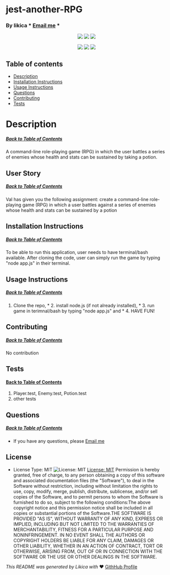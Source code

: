 # jest-another-RPG
  ### By likica * [Email me](mailto:codefin9@hotmail.com) * 


<p align="center">
    <img src="https://img.shields.io/github/repo-size/likica/jest-another-RPG" />
    <img src="https://img.shields.io/github/issues/likica/jest-another-RPG" />
    <img src="https://img.shields.io/github/last-commit/likica/jest-another-RPG" >
    </a>
</p>
  
<p align="center">
<img src="https://img.shields.io/badge/-node.js-green" />
    <img src="https://img.shields.io/badge/Javascript-blue" />
    <img src="https://img.shields.io/badge/-inquirer-red" >
</p>

  ## Table of contents
  * [Description](#Description)
  * [Installation Instructions](#installation-Instructions)
  * [Usage Instructions](#Usage-Instructions)
  * [Questions](#Questions)
  * [Contributing](#Contributing)
  * [Tests](#Tests)
 
  # Description
  ##### [Back to Table of Contents](#Table-of-Contents)
  A command-line role-playing game (RPG) in which the user battles a series of enemies whose health and stats can be sustained by taking a potion.

  ## User Story
  ##### [Back to Table of Contents](#Table-of-Contents)
  Val has given you the following assignment: create a command-line role-playing game (RPG) in which a user battles against a series of enemies whose health and stats can be sustained by a potion

  ## Installation Instructions
  ##### [Back to Table of Contents](#Table-of-Contents)
  To be able to run this application, user needs to have terminal/bash available. After cloning the code, user can simply run the game by typing "node app.js" in their terminal.

  ## Usage Instructions
  ##### [Back to Table of Contents](#Table-of-Contents)
  1. Clone the repo, * 2. install node.js (if not already installed), * 3. run game in terimnal/bash by typing "node app.js" and * 4. HAVE FUN!

  ## Contributing
  ##### [Back to Table of Contents](#Table-of-Contents)
  No contribution

  ## Tests
  #### [Back to Table of Contents](#Table-of-Contents)
  1. Player.test, Enemy.test, Potion.test
  2. other tests

  ## Questions
  ##### [Back to Table of Contents](#Table-of-Contents)
  * If you have any questions, please [Email me](mailto:codefin9@hotmail.com)

  ## License 
  * License Type: MIT
    ![License: MIT](https://img.shields.io/badge/License-MIT-green.svg)
    [License: MIT](https://opensource.org/licenses/MIT)
    Permission is hereby granted, free of charge, to any person obtaining a copy of this software and associated documentation files (the "Software"), to deal in the Software without restriction, including without limitation the rights to use, copy, modify, merge, publish, distribute, sublicense, and/or sell copies of the Software, and to permit persons to whom the Software is furnished to do so, subject to the following conditions:The above copyright notice and this permission notice shall be included in all copies or substantial portions of the Software.THE SOFTWARE IS PROVIDED "AS IS", WITHOUT WARRANTY OF ANY KIND, EXPRESS OR IMPLIED, INCLUDING BUT NOT LIMITED TO THE WARRANTIES OF MERCHANTABILITY, FITNESS FOR A PARTICULAR PURPOSE AND NONINFRINGEMENT. IN NO EVENT SHALL THE AUTHORS OR COPYRIGHT HOLDERS BE LIABLE FOR ANY CLAIM, DAMAGES OR OTHER LIABILITY, WHETHER IN AN ACTION OF CONTRACT, TORT OR OTHERWISE, ARISING FROM, OUT OF OR IN CONNECTION WITH THE SOFTWARE OR THE USE OR OTHER DEALINGS IN THE SOFTWARE.


  _This README was generated by Likica with_ ❤️ [GithHub Profile](https://github.com/likica)
